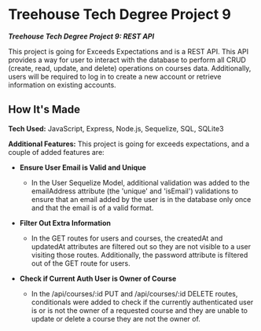 # Treehouse Tech Degree Project 9

***Treehouse Tech Degree Project 9: REST API***

This project is going for Exceeds Expectations and is a REST API. This API provides a way for user to interact with the database to perform all CRUD (create, read, update, and delete) operations on courses data. Additionally, users will be required to log in to create a new account or retrieve information on existing accounts.

## How It's Made
**Tech Used:** JavaScript, Express, Node.js, Sequelize, SQL, SQLite3

**Additional Features:** This project is going for exceeds expectations, and a couple of added features are:

* **Ensure User Email is Valid and Unique** 
    * In the User Sequelize Model, additional validation was added to the emailAddress attribute (the 'unique' and 'isEmail') validations to ensure that an email added by the user is in the database only once and that the email is of a valid format.

* **Filter Out Extra Information** 
    * In the GET routes for users and courses, the createdAt and updatedAt attributes are filtered out so they are not visible to a user visiting those routes. Additionally, the password attribute is filtered out of the GET route for users.

* **Check if Current Auth User is Owner of Course** 
    * In the /api/courses/:id PUT and /api/courses/:id DELETE routes, conditionals were added to check if the currently authenticated user is or is not the owner of a requested course and they are unable to update or delete a course they are not the owner of.